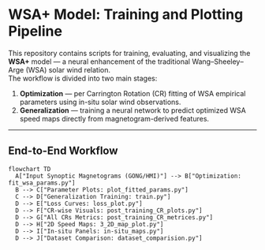 # WSA+ Model: Training and Plotting Pipeline

This repository contains scripts for training, evaluating, and visualizing the **WSA+** model — a neural enhancement of the traditional Wang–Sheeley–Arge (WSA) solar wind relation.  
The workflow is divided into two main stages:

1. **Optimization** — per Carrington Rotation (CR) fitting of WSA empirical parameters using in-situ solar wind observations.
2. **Generalization** — training a neural network to predict optimized WSA speed maps directly from magnetogram-derived features.

---

## End-to-End Workflow

```mermaid
flowchart TD
  A["Input Synoptic Magnetograms (GONG/HMI)"] --> B["Optimization: fit_wsa_params.py"]
  B --> C["Parameter Plots: plot_fitted_params.py"]
  C --> D["Generalization Training: train.py"]
  D --> E["Loss Curves: loss_plot.py"]
  D --> F["CR-wise Visuals: post_training_CR_plots.py"]
  D --> G["All CRs Metrics: post_training_CR_metrices.py"]
  D --> H["2D Speed Maps: 3_2D_map_plot.py"]
  D --> I["In-situ Panels: in-situ_maps.py"]
  D --> J["Dataset Comparison: dataset_comparision.py"]
